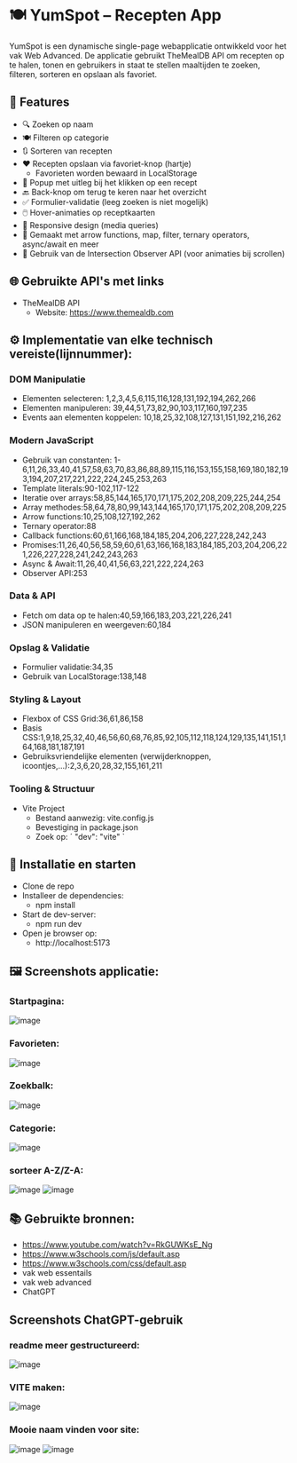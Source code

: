 # 🍽️ YumSpot – Recepten App
YumSpot is een dynamische single-page webapplicatie ontwikkeld voor het vak Web Advanced. De applicatie gebruikt TheMealDB API om recepten op te halen, tonen en gebruikers in staat te stellen maaltijden te zoeken, filteren, sorteren en opslaan als favoriet.
## 🔧 Features
- 🔍 Zoeken op naam
- 🍽️ Filteren op categorie
- 🔃 Sorteren van recepten
- ❤️ Recepten opslaan via favoriet-knop (hartje)
  * Favorieten worden bewaard in LocalStorage
- 🧾 Popup met uitleg bij het klikken op een recept
- 🔙 Back-knop om terug te keren naar het overzicht
- ✅ Formulier-validatie (leeg zoeken is niet mogelijk)
- 🖱️ Hover-animaties op receptkaarten
- 📱 Responsive design (media queries)
- 🧠 Gemaakt met arrow functions, map, filter, ternary operators, async/await en meer
- 👀 Gebruik van de Intersection Observer API (voor animaties bij scrollen)
## 🌐 Gebruikte API's met links
- TheMealDB API
   * Website: https://www.themealdb.com
## ⚙️ Implementatie van elke technisch vereiste(lijnnummer):
### DOM Manipulatie
- Elementen selecteren: 1,2,3,4,5,6,115,116,128,131,192,194,262,266
- Elementen manipuleren: 39,44,51,73,82,90,103,117,160,197,235
- Events aan elementen koppelen: 10,18,25,32,108,127,131,151,192,216,262
### Modern JavaScript
- Gebruik van constanten: 1-6,11,26,33,40,41,57,58,63,70,83,86,88,89,115,116,153,155,158,169,180,182,193,194,207,217,221,222,224,245,253,263
- Template literals:90-102,117-122
- Iteratie over arrays:58,85,144,165,170,171,175,202,208,209,225,244,254
- Array methodes:58,64,78,80,99,143,144,165,170,171,175,202,208,209,225
- Arrow functions:10,25,108,127,192,262
- Ternary operator:88
- Callback functions:60,61,166,168,184,185,204,206,227,228,242,243
- Promises:11,26,40,56,58,59,60,61,63,166,168,183,184,185,203,204,206,221,226,227,228,241,242,243,263
- Async & Await:11,26,40,41,56,63,221,222,224,263
- Observer API:253
### Data & API
- Fetch om data op te halen:40,59,166,183,203,221,226,241
- JSON manipuleren en weergeven:60,184
### Opslag & Validatie
- Formulier validatie:34,35
- Gebruik van LocalStorage:138,148
### Styling & Layout
- Flexbox of CSS Grid:36,61,86,158
- Basis CSS:1,9,18,25,32,40,46,56,60,68,76,85,92,105,112,118,124,129,135,141,151,164,168,181,187,191
- Gebruiksvriendelijke elementen (verwijderknoppen, icoontjes,...):2,3,6,20,28,32,155,161,211
### Tooling & Structuur
- Vite Project
  * Bestand aanwezig: vite.config.js
  * Bevestiging in package.json
  * Zoek op:
    ´ "dev": "vite" `



## 🚀 Installatie en starten
- Clone de repo
- Installeer de dependencies:
  * npm install
- Start de dev-server:
  * npm run dev
- Open je browser op:
  * http://localhost:5173
 
## 🖼️ Screenshots applicatie:
### Startpagina:
![image](https://github.com/user-attachments/assets/35a14935-39db-4973-90a3-f03635901839) 
### Favorieten:
![image](https://github.com/user-attachments/assets/927560f3-1d8b-4dde-ad94-323ae9f87375)
### Zoekbalk:
![image](https://github.com/user-attachments/assets/58f4a61b-8391-4ede-ab56-94024f639aa2)
### Categorie:
![image](https://github.com/user-attachments/assets/73292b9c-3b18-4cbb-b6a0-d1c8eed2a23f)
### sorteer A-Z/Z-A:
![image](https://github.com/user-attachments/assets/2665bb0c-e086-42ae-a36d-e4fe65aa0c63)
![image](https://github.com/user-attachments/assets/3f122527-a456-4526-b887-0279f855b588)





## 📚 Gebruikte bronnen:
- https://www.youtube.com/watch?v=RkGUWKsE_Ng
- https://www.w3schools.com/js/default.asp
- https://www.w3schools.com/css/default.asp
- vak web essentails
- vak web advanced
- ChatGPT

## Screenshots ChatGPT-gebruik
### readme meer gestructureerd:
![image](https://github.com/user-attachments/assets/5da9b421-c5cd-4079-8d4a-6232efe9f6bb)
### VITE maken:
![image](https://github.com/user-attachments/assets/fbfafdfe-64f3-4069-a82f-9ec290e8e0b7)
### Mooie naam vinden voor site:
![image](https://github.com/user-attachments/assets/2430d66d-c736-47d1-a9f0-b4a9533bfa8c)
![image](https://github.com/user-attachments/assets/b12f525c-4c64-4632-9c86-45f0135c813d)





